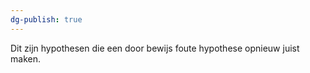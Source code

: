 ```yaml
---
dg-publish: true
---
```

Dit zijn hypothesen die een door bewijs foute hypothese opnieuw juist maken. 